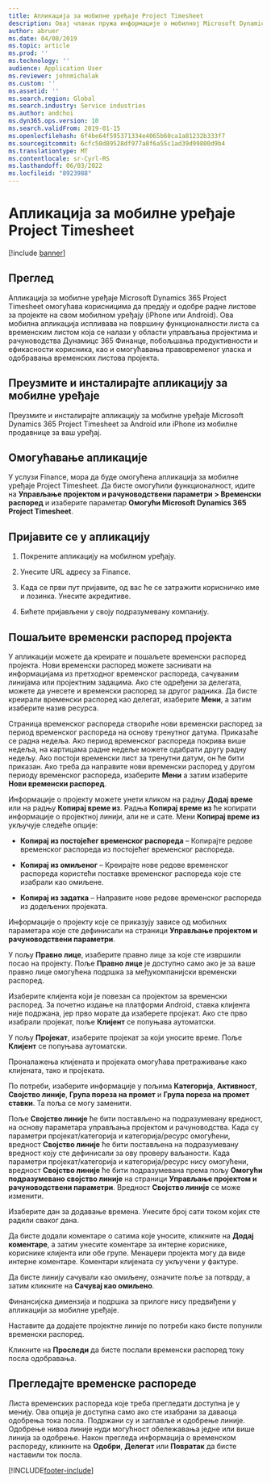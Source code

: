 ```yaml
---
title: Апликација за мобилне уређаје Project Timesheet
description: Овај чланак пружа информације о мобилној Microsoft Dynamics 365 Project Timesheet апликацији. Апликација за мобилне уређаје Project Timesheet омогућава корисницима да предају и одобре радне листове за пројекте на свом мобилном уређају.
author: abruer
ms.date: 04/08/2019
ms.topic: article
ms.prod: ''
ms.technology: ''
audience: Application User
ms.reviewer: johnmichalak
ms.custom: ''
ms.assetid: ''
ms.search.region: Global
ms.search.industry: Service industries
ms.author: andchoi
ms.dyn365.ops.version: 10
ms.search.validFrom: 2019-01-15
ms.openlocfilehash: 6f4be64f595371334e4065b60ca1a81232b333f7
ms.sourcegitcommit: 6cfc50d89528df977a8f6a55c1ad39d99800d9b4
ms.translationtype: MT
ms.contentlocale: sr-Cyrl-RS
ms.lasthandoff: 06/03/2022
ms.locfileid: "8923988"
---
```

# <a name="project-timesheet-mobile-application"></a>Апликација за мобилне уређаје Project Timesheet

[!include [banner](../includes/banner.md)]

## <a name="overview"></a>Преглед

Апликација за мобилне уређаје Microsoft Dynamics 365 Project Timesheet омогућава корисницима да предају и одобре радне листове за пројекте на свом мобилном уређају (iPhone или Android). Ова мобилна апликација испливава на површину функционалности листа са временским листом која се налази у области управљања пројектима и рачуноводства Дyнамицс 365 Финанце, побољшања продуктивности и ефикасности корисника, као и омогућавања правовременог уласка и одобравања временских листова пројекта.

## <a name="download-and-install-the-mobile-app"></a>Преузмите и инсталирајте апликацију за мобилне уређаје

Преузмите и инсталирајте апликацију за мобилне уређаје Microsoft Dynamics 365 Project Timesheet за Android или iPhone из мобилне продавнице за ваш уређај.

## <a name="enable-the-app"></a>Омогућавање апликације 

У услузи Finance, мора да буде омогућена апликација за мобилне уређаје Project Timesheet. Да бисте омогућили функционалност, идите на **Управљање пројектом и рачуноводствени параметри \> Временски распоред** и изаберите параметар **Омогући Microsoft Dynamics 365 Project Timesheet**.

## <a name="sign-in-to-the-app"></a>Пријавите се у апликацију

1.  Покрените апликацију на мобилном уређају.

2.  Унесите URL адресу за Finance.

3.  Када се први пут пријавите, од вас ће се затражити корисничко име и лозинка. Унесите акредитиве.

4.  Бићете пријављени у своју подразумевану компанију.

## <a name="submit-a-project-timesheet"></a>Пошаљите временски распоред пројекта

У апликацији можете да креирате и пошаљете временски распоред пројекта. Нови временски распоред можете заснивати на информацијама из претходног временског распореда, сачуваним линијама или пројектним задацима. Ако сте одређени за делегата, можете да унесете и временски распоред за другог радника. Да бисте креирали временски распоред као делегат, изаберите **Мени**, а затим изаберите назив ресурса.

Страница временског распореда створиће нови временски распоред за период временског распореда на основу тренутног датума. Приказаће се радна недеља. Ако период временског распореда покрива више недеља, на картицама радне недеље можете одабрати другу радну недељу.
Ако постоји временски лист за тренутни датум, он ће бити приказан. Ако треба да направите нови временски распоред у другом периоду временског распореда, изаберите **Мени** а затим изаберите **Нови временски распоред**.

Информације о пројекту можете унети кликом на радњу **Додај време** или на радњу **Копирај време из**. Радња **Копирај време из** ће копирати информације о пројектној линији, али не и сате. Мени **Копирај време из** укључује следеће опције:

- **Копирај из постојећег временског распореда** – Копирајте редове временског распореда из постојећег временског распореда.

- **Копирај из омиљеног** – Креирајте нове редове временског распореда користећи поставке временског распореда које сте изабрали као омиљене.

- **Копирај из задатка** – Направите нове редове временског распореда из додељених пројеката.

Информације о пројекту које се приказују зависе од мобилних параметара које сте дефинисали на страници **Управљање пројектом и рачуноводствени параметри**.

У пољу **Правно лице**, изаберите правно лице за које сте извршили посао на пројекту. Поље **Правно лице** је доступно само ако је за ваше правно лице омогућена подршка за међукомпанијски временски распоред.

Изаберите клијента који је повезан са пројектом за временски распоред. За почетно издање на платформи Android, ставка клијента није подржана, јер прво морате да изаберете пројекат. Ако сте прво изабрали пројекат, поље **Клијент** се попуњава аутоматски.

У пољу **Пројекат**, изаберите пројекат за који уносите време. Поље **Клијент** се попуњава аутоматски.

Проналажења клијената и пројеката омогућава претраживање како клијената, тако и пројеката.

По потреби, изаберите информације у пољима **Категорија**, **Активност**, **Својство линије**, **Група пореза на промет** и **Група пореза на промет ставки**. Та поља се могу заменити.

Поље **Својство линије** ће бити постављено на подразумевану вредност, на основу параметара управљања пројектом и рачуноводства. Када су параметри пројекат/категорија и категорија/ресурс омогућени, вредност **Својство линије** ће бити постављена на подразумевану вредност коју сте дефинисали за ову проверу ваљаности. Када параметри пројекат/категорија и категорија/ресурс нису омогућени, вредност **Својство линије** ће бити подразумевана према пољу **Омогући подразумевано својство линије** на страници **Управљање пројектом и рачуноводствени параметри**. Вредност **Својство линије** се може изменити.

Изаберите дан за додавање времена. Унесите број сати током којих сте радили сваког дана.

Да бисте додали коментаре о сатима које уносите, кликните на **Додај коментаре**, а затим унесите коментаре за интерне кориснике, кориснике клијента или обе групе.
Менаџери пројекта могу да виде интерне коментаре. Коментари клијената су укључени у фактуре.

Да бисте линију сачували као омиљену, означите поље за потврду, а затим кликните на **Сачувај као омиљено**.

Финансијска димензија и подршка за прилоге нису предвиђени у апликацији за мобилне уређаје.

Наставите да додајете пројектне линије по потреби како бисте попунили временски распоред.

Кликните на **Проследи** да бисте послали временски распоред току посла одобравања.

## <a name="review-timesheets"></a>Прегледајте временске распореде

Листа временских распореда које треба прегледати доступна је у менију. Ова опција је доступна само ако сте изабрани за даваоца одобрења тока посла. Подржани су и заглавље и одобрење линије. Одобрење нивоа линије нуди могућност обележавања једне или више линија за одобрење. Након прегледа информација о временском распореду, кликните на **Одобри**, **Делегат** или **Повратак** да бисте наставили ток посла.


[!INCLUDE[footer-include](../includes/footer-banner.md)]